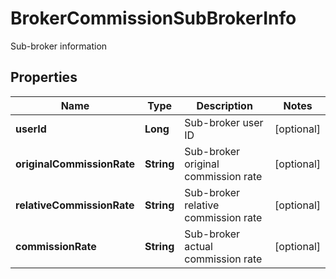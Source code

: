 
# BrokerCommissionSubBrokerInfo

Sub-broker information

## Properties

Name | Type | Description | Notes
------------ | ------------- | ------------- | -------------
**userId** | **Long** | Sub-broker user ID |  [optional]
**originalCommissionRate** | **String** | Sub-broker original commission rate |  [optional]
**relativeCommissionRate** | **String** | Sub-broker relative commission rate |  [optional]
**commissionRate** | **String** | Sub-broker actual commission rate |  [optional]

